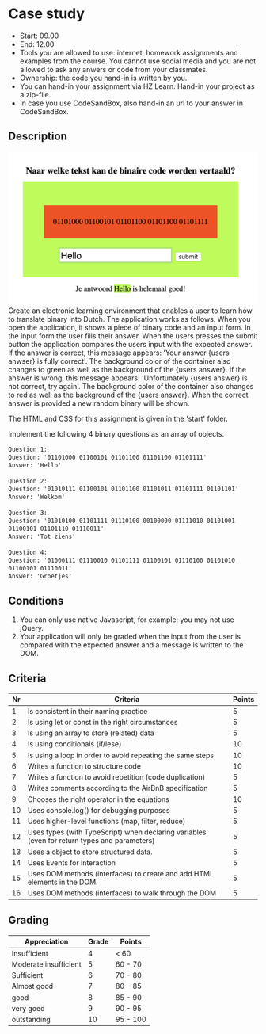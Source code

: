 # Case study

* Start: 09.00
* End: 12.00
* Tools you are allowed to use: internet, homework assignments and examples from the course. You cannot use social media and you are not allowed to ask any anwers or code from your classmates.
* Ownership: the code you hand-in is written by you.
* You can hand-in your assignment via HZ Learn. Hand-in your project as a zip-file. 
* In case you use CodeSandBox, also hand-in an url to your answer in CodeSandBox.

## Description

![learn binary](learn-binary.png)
Create an electronic learning environment that enables a user to learn how to translate binary into Dutch. The application works as follows. When you open the application, it shows a piece of binary code and an input form. In the input form the user fills their answer. When the users presses the submit button the application compares the users input with the expected answer. If the answer is correct, this message appears: 'Your answer {users anwser} is fully correct'. The background color of the container also changes to green as well as the background of the {users answer}. If the answer is wrong, this message appears: 'Unfortunately {users answer} is not correct, try again'. The background color of the container also changes to red as well as the background of the {users answer}. When the correct answer is provided a new random binary will be shown.

The HTML and CSS for this assignment is given in the 'start' folder.

Implement the following 4 binary questions as an array of objects.

```
Question 1:  
Question: '01101000 01100101 01101100 01101100 01101111'  
Answer: 'Hello'

Question 2:  
Question: '01010111 01100101 01101100 01101011 01101111 01101101'  
Answer: 'Welkom'

Question 3:  
Question: '01010100 01101111 01110100 00100000 01111010 01101001 01100101 01101110 01110011'  
Answer: 'Tot ziens'

Question 4:  
Question: '01000111 01110010 01101111 01100101 01110100 01101010 01100101 01110011'
Answer: 'Groetjes'
```

## Conditions

1. You can only use native Javascript, for example: you may not use jQuery.
2. Your application will only be graded when the input from the user is compared with the expected answer and a message is written to the DOM.

## Criteria

| Nr  | Criteria                                                                                     | Points |
|-----|----------------------------------------------------------------------------------------------|--------|
| 1   | Is consistent in their naming practice                                                       | 5      |
| 2   | Is using let or const in the right circumstances                                             | 5      |
| 3   | Is using an array to store (related) data                                                    | 5      |
| 4   | Is using conditionals (if/lese)                                                              | 10     |
| 5   | Is using a loop in order to avoid repeating the same steps                                   | 10     |
| 6   | Writes a function to structure code                                                          | 10     |
| 7   | Writes a function to avoid repetition (code duplication)                                     | 5      |
| 8   | Writes comments according to the AirBnB specification                                        | 5      |
| 9   | Chooses the right operator in the equations                                                  | 10     |
| 10  | Uses console.log() for debugging purposes                                                    | 5      |
| 11  | Uses higher-level functions (map, filter, reduce)                                            | 5      |
| 12  | Uses types (with TypeScript) when declaring variables (even for return types and parameters) | 5      |
| 13  | Uses a object to store structured data.                                                      | 5      |
| 14  | Uses Events for interaction                                                                  | 5      |
| 15  | Uses DOM methods (interfaces) to create and add HTML elements in the DOM.                    | 5      |
| 16  | Uses DOM methods (interfaces) to walk through the DOM                                        | 5      |

## Grading

| Appreciation           | Grade  | Points |
|------------------------|--------|---------------|
| Insufficient           | 4      | < 60          |
| Moderate insufficient  | 5      | 60 - 70       |
| Sufficient             | 6      | 70 - 80       |
| Almost good            | 7      | 80 - 85       |
| good                   | 8      | 85 - 90       |
| very goed              | 9      | 90 - 95       |
| outstanding            | 10     | 95 - 100      |